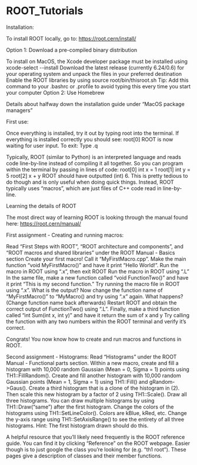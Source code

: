 # ROOT_Tutorials
Installation:

To install ROOT locally, go to:
https://root.cern/install/

Option 1: Download a pre-compiled binary distribution
 
To install on MacOS, the Xcode developer package must be installed using xcode-select --install
Download the latest release (currently 6.24/0.6) for your operating system and unpack the files in your preferred destination
Enable the ROOT libraries by using source root/bin/thisroot.sh
Tip: Add this command to your .bashrc or .profile to avoid typing this every time you start your computer
Option 2: Use Homebrew

Details about halfway down the installation guide under “MacOS package managers”

First use:

Once everything is installed, try it out by typing root into the terminal. If everything is installed correctly you should see: root[0] 
ROOT is now waiting for user input. To exit: Type .q

Typically, ROOT (similar to Python) is an interpreted language and reads code line-by-line instead of compiling it all together. So you can program within the terminal by passing in lines of code:
root[0] int x = 1
root[1] int y = 5
root[2] x + y
ROOT should have outputted (int) 6. This is pretty tedious to do though and is only useful when doing quick things. Instead, ROOT typically uses “macros”, which are just files of C++ code read in line-by-line. 

 
Learning the details of ROOT

The most direct way of learning ROOT is looking through the manual found here: https://root.cern/manual/

First assignment - Creating and running macros:

Read “First Steps with ROOT”, “ROOT architecture and components”, and “ROOT macros and shared libraries” under the ROOT Manual - Basics section
Create your first macro! 
Call it “MyFirstMacro.cpp”. Make the main function “void MyFirstMacro()” and have it print “Hello World!”.
Run the macro in ROOT using “.x”, then exit ROOT
Run the macro in ROOT using “.L”
In the same file, make a new function called “void FunctionTwo()” and have it print “This is my second function.”
Try running the macro file in ROOT using “.x”. What is the output?
Now change the function name of “MyFirstMacro()” to “MyMacro() and try using “.x” again. What happens? (Change function name back afterwards)
Restart ROOT and obtain the correct output of FunctionTwo() using “.L”.
Finally, make a third function called “int Sum(int x, int y)” and have it return the sum of x and y
Try calling the function with any two numbers within the ROOT terminal and verify it’s correct. 

Congrats! You now know how to create and run macros and functions in ROOT.

Second assignment - Histograms:
Read “Histograms” under the ROOT Manual - Functional parts section.
Within a new macro, create and fill a histogram with 10,000 random Gaussian (Mean = 0, Sigma = 1) points using TH1::FillRandom().
Create and fill another histogram with 10,000 random Gaussian points (Mean = 1, Sigma = 1) using TH1::Fill() and gRandom->Gaus().
Create a third histogram that is a clone of the histogram in (2). Then scale this new histogram by a factor of 2 using TH1::Scale().
Draw all three histograms. You can draw multiple histograms by using TH1::Draw(“same”) after the first histogram.
Change the colors of the histograms using TH1::SetLineColor(). Colors are kBlue, kRed, etc.
Change the y-axis range using TH1::SetAxisRange() to see the entirety of all three histograms. Hint: The first histogram drawn should do this.

A helpful resource that you’ll likely need frequently is the ROOT reference guide. You can find it by clicking “Reference” on the ROOT webpage. Easier though is to just google the class you’re looking for (e.g. “th1 root”). These pages give a description of classes and their member functions. 

